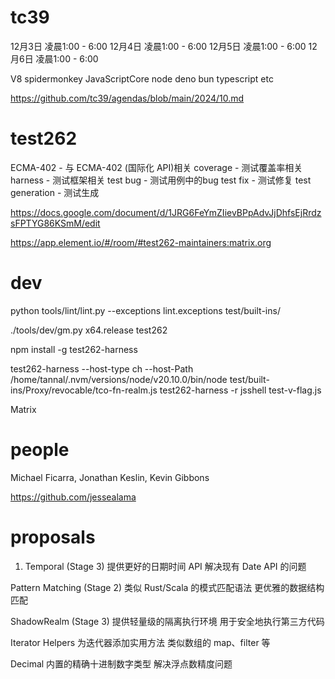 
# tc39

12月3日 凌晨1:00 - 6:00
12月4日 凌晨1:00 - 6:00
12月5日 凌晨1:00 - 6:00
12月6日 凌晨1:00 - 6:00

V8 spidermonkey JavaScriptCore
node deno bun
typescript etc

https://github.com/tc39/agendas/blob/main/2024/10.md

# test262

ECMA-402 - 与 ECMA-402 (国际化 API)相关
coverage - 测试覆盖率相关
harness - 测试框架相关
test bug - 测试用例中的bug
test fix - 测试修复
test generation - 测试生成

https://docs.google.com/document/d/1JRG6FeYmZIievBPpAdvJjDhfsEjRrdzsFPTYG86KSmM/edit

https://app.element.io/#/room/#test262-maintainers:matrix.org

# dev

python tools/lint/lint.py --exceptions lint.exceptions test/built-ins/


./tools/dev/gm.py x64.release test262

npm install -g test262-harness

test262-harness --host-type ch --host-Path /home/tannal/.nvm/versions/node/v20.10.0/bin/node test/built-ins/Proxy/revocable/tco-fn-realm.js
test262-harness -r jsshell test-v-flag.js

Matrix

# people

Michael Ficarra, Jonathan Keslin, Kevin Gibbons

https://github.com/jessealama

# proposals

1. Temporal (Stage 3)
提供更好的日期时间 API
解决现有 Date API 的问题

Pattern Matching (Stage 2)
类似 Rust/Scala 的模式匹配语法
更优雅的数据结构匹配

ShadowRealm (Stage 3)
提供轻量级的隔离执行环境
用于安全地执行第三方代码

Iterator Helpers
为迭代器添加实用方法
类似数组的 map、filter 等

Decimal
内置的精确十进制数字类型
解决浮点数精度问题
